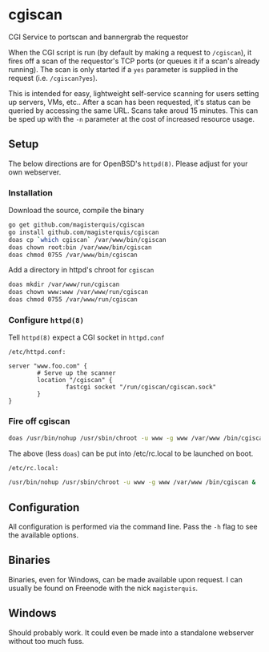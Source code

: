 cgiscan
=======
CGI Service to portscan and bannergrab the requestor

When the CGI script is run (by default by making a request to `/cgiscan`), it
fires off a scan of the requestor's TCP ports (or queues it if a scan's
already running).  The scan is only started if a `yes` parameter is supplied
in the request (i.e. `/cgiscan?yes`).

This is intended for easy, lightweight self-service scanning for users setting
up servers, VMs, etc..  After a scan has been requested, it's status can be
queried by accessing the same URL.  Scans take aroud 15 minutes.  This can be
sped up with the `-n` parameter at the cost of increased resource usage.

Setup
-----
The below directions are for OpenBSD's `httpd(8)`.  Please adjust for your
own webserver.

### Installation
Download the source, compile the binary
```bash
go get github.com/magisterquis/cgiscan
go install github.com/magisterquis/cgiscan
doas cp `which cgiscan` /var/www/bin/cgiscan
doas chown root:bin /var/www/bin/cgiscan
doas chmod 0755 /var/www/bin/cgiscan
```
Add a directory in httpd's chroot for `cgiscan`
```bash
doas mkdir /var/www/run/cgiscan
doas chown www:www /var/www/run/cgiscan
doas chmod 0755 /var/www/run/cgiscan
```

### Configure `httpd(8)`
Tell `httpd(8)` expect a CGI socket in `httpd.conf`
```
/etc/httpd.conf:

server "www.foo.com" {
        # Serve up the scanner
        location "/cgiscan" {
                fastcgi socket "/run/cgiscan/cgiscan.sock"
        }
}
```

### Fire off cgiscan
```bash
doas /usr/bin/nohup /usr/sbin/chroot -u www -g www /var/www /bin/cgiscan &
```
The above (less `doas`) can be put into /etc/rc.local to be launched on boot.
```bash
/etc/rc.local:

/usr/bin/nohup /usr/sbin/chroot -u www -g www /var/www /bin/cgiscan &
```

Configuration
-------------
All configuration is performed via the command line.  Pass the `-h` flag to see
the available options.

Binaries
--------
Binaries, even for Windows, can be made available upon request.  I can usually
be found on Freenode with the nick `magisterquis`.

Windows
-------
Should probably work.  It could even be made into a standalone webserver
without too much fuss.
